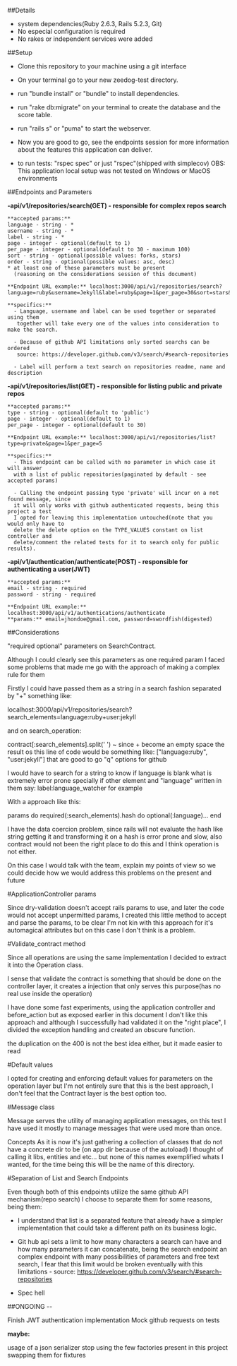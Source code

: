 ##Details

- system dependencies(Ruby 2.6.3, Rails 5.2.3, Git)
- No especial configuration is required
- No rakes or independent services were added

##Setup

- Clone this repository to your machine using a git interface
- On your terminal go to your new zeedog-test directory.
- run "bundle install" or "bundle" to install dependencies.
- run "rake db:migrate" on your terminal to create the database and the score table.
- run "rails s" or "puma" to start the webserver.
- Now you are good to go, see the endpoints session for more information about
  the features this application can deliver.

- to run tests: "rspec spec" or just "rspec"(shipped with simplecov)
  OBS: This application local setup was not tested on Windows or MacOS environments

##Endpoints and Parameters

  **-api/v1/repositories/search(GET) - responsible for complex repos search**

    **accepted params:**
    language - string - *
    username - string - *
    label - string - *
    page - integer - optional(default to 1)
    per_page - integer - optional(default to 30 - maximum 100)
    sort - string - optional(possible values: forks, stars)
    order - string - optional(possible values: asc, desc)
    * at least one of these parameters must be present
      (reasoning on the considerations session of this document)

    **Endpoint URL example:** localhost:3000/api/v1/repositories/search?language=ruby&username=Jekyll&label=ruby&page=1&per_page=30&sort=stars&order=desc

    **specifics:**
      - Language, username and label can be used together or separated using them
       together will take every one of the values into consideration to make the search.

      - Because of github API limitations only sorted searchs can be ordered
       source: https://developer.github.com/v3/search/#search-repositories

      - Label will perform a text search on repositories readme, name and description


  **-api/v1/repositories/list(GET) - responsible for listing public and private repos**

    **accepted params:**
    type - string - optional(default to 'public')
    page - integer - optional(default to 1)
    per_page - integer - optional(default to 30)

    **Endpoint URL example:** localhost:3000/api/v1/repositories/list?type=private&page=1&per_page=5

    **specifics:**
      - This endpoint can be called with no parameter in which case it will answer
      with a list of public repositories(paginated by default - see accepted params)

      - Calling the endpoint passing type 'private' will incur on a not found message, since
      it will only works with github authenticated requests, being this project a test
      I opted for leaving this implementation untouched(note that you would only have to
      delete the delete option on the TYPE_VALUES constant on list controller and
      delete/comment the related tests for it to search only for public results).

  **-api/v1/authentication/authenticate(POST) - responsible for authenticating a user(JWT)**

    **accepted params:**
    email - string - required
    password - string - required

    **Endpoint URL example:** localhost:3000/api/v1/authentications/authenticate
    **params:** email=jhondoe@gmail.com, password=swordfish(digested)


##Considerations

"required optional" parameters on SearchContract.

   Although I could clearly see this parameters as one required param
   I faced some problems that made me go with the approach of making
   a complex rule for them

   Firstly I could have passed them as a string in a search fashion
   separated by "+" something like:

   localhost:3000/api/v1/repositories/search?search_elements=language:ruby+user:jekyll

   and on search_operation:

   contract[:search_elements].split(' ') ~ since + become an empty space
   the result os this line of code would be something like:
   ["language:ruby", "user:jekyll"] that are good to go "q" options for github

   I would have to search for a string to know if language is blank what is
   extremely error prone specially if other element and "language" written in them
   say: label:language_watcher for example

   With a approach like this:

   params do
    required(:search_elements).hash do
      optional(:language)...
    end

  I have the data coercion problem, since rails will not evaluate the hash like string
  getting it and transforming it on a hash is error prone and slow, also contract
  would not been the right place to do this and I think operation is not either.

  On this case I would talk with the team, explain my points of view so we could
  decide how we would address this problems on the present and future


#ApplicationController params

  Since dry-validation doesn't accept rails params to use, and later the code
  would not accept unpermitted params, I created this little method to accept and parse
  the params, to be clear I'm not kin with this approach for it's automagical attributes
  but on this case I don't think is a problem.

#Validate_contract method

  Since all operations are using the same implementation I decided to extract it
  into the Operation class.

  I sense that validate the contract is something that should be done on the controller
  layer, it creates a injection that only serves this purpose(has no real use inside the operation)

  I have done some fast experiments, using the application controller and before_action
  but as exposed earlier in this document I don't like this approach and although I successfully had
  validated it on the "right place", I divided the exception handling and created an
  obscure function.

  the duplication on the 400 is not the best idea either, but it made easier to read

#Default values

  I opted for creating and enforcing default values for parameters on the operation layer
  but I'm not entirely sure that this is the best approach, I don't feel that the Contract
  layer is the best option too.

#Message class

  Message serves the utility of managing application messages, on this test
  I have used it mostly to manage messages that were used more than once.

Concepts
  As it is now it's just gathering a collection of classes that do not have a concrete dir
  to be (on app dir because of the autoload) I thought of calling it libs, entities and etc...
  but none of this names exemplified whats I wanted, for the time being this will be the name of this directory.

#Separation of List and Search Endpoints

  Even though both of this endpoints utilize the same github API mechanism(repo search)
  I choose to separate them for some reasons, being them:

   - I understand that list is a separated feature that already have a simpler implementation
   that could take a different path on its business logic.

   - Git hub api sets a limit to how many characters a search can have and how many parameters
   it can concatenate, being the search endpoint an complex endpoint with many possibilities
   of parameters and free text search, I fear that this limit would be broken eventually with this
   limitations - source: https://developer.github.com/v3/search/#search-repositories

   - Spec hell


  ##ONGOING --

  Finish JWT authentication implementation
  Mock github requests on tests

  **maybe:**

  usage of a json serializer
  stop using the few factories present in this project
  swapping them for fixtures
